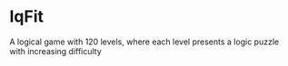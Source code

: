 # IqFit
A logical game with 120 levels, where each level presents a logic puzzle with increasing difficulty
